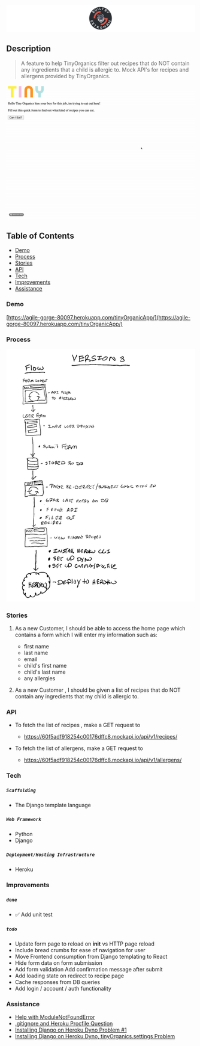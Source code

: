 ![Getroman Logo](static/img/BBG_header.png)
## Description
>A feature to help TinyOrganics filter out recipes that do NOT contain any ingredients that a child is allergic to. Mock API's for recipes and allergens provided by TinyOrganics.

![Demo](/static/img/demo.gif)
## Table of Contents 
- [Demo](#demo)
- [Process](#process)
- [Stories](#stories)
- [API](#api)
- [Tech](#tech)
- [Improvements](#improvements)
- [Assistance](#assistance)

### Demo
[https://agile-gorge-80097.herokuapp.com/tinyOrganicApp/](https://agile-gorge-80097.herokuapp.com/tinyOrganicApp/)

### Process
![Process](static/img/process.png)

### Stories
1. As a new Customer, I should be able to access the home page which contains a form which I will enter my information such as:
   - first name 
   - last name
   - email
   - child's first name
   - child's last name
   - any allergies

2. As a new Customer , I should be given a list of recipes that do NOT contain any ingredients that my child is allergic to. 

### API
- To fetch the list of recipes , make a GET request to 
    - https://60f5adf918254c00176dffc8.mockapi.io/api/v1/recipes/

- To fetch the list of allergens, make a GET request to  
    - https://60f5adf918254c00176dffc8.mockapi.io/api/v1/allergens/
### Tech
##### ```Scaffolding```
- The Django template language 
##### ```Web Framework```
- Python
- Django
##### ```Deployment/Hosting Infrastructure```
- Heroku
### Improvements
##### ```done```
- ✅ Add unit test

##### ```todo```
- Update form page to reload on __init__ vs HTTP page reload
- Include bread crumbs for ease of navigation for user
- Move Frontend consumption from Django templating to React
- Hide form data on form submission
- Add form validation
Add confirmation message after submit
- Add loading state on redirect to recipe page
- Cache responses from DB queries
- Add login / account / auth functionality

### Assistance
- [Help with ModuleNotFoundError](https://twitter.com/builtByGetroman/status/1420869568097136643)
- [.gitignore and Heroku Procfile Question](https://twitter.com/builtByGetroman/status/1427114717345107969)
- [Installing Django on Heroku Dyno Problem #1](https://twitter.com/builtByGetroman/status/1427312853351112704)
- [Installing Django on Heroku Dyno, tinyOrganics.settings Problem ](https://twitter.com/builtByGetroman/status/1427844662904168450)
